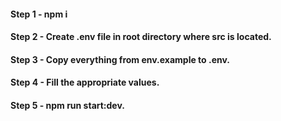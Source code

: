 #### Step 1 - npm i

#### Step 2 - Create .env file in root directory where src is located.

#### Step 3 - Copy everything from env.example to .env.

#### Step 4 - Fill the appropriate values.

#### Step 5 - npm run start:dev.
